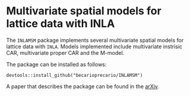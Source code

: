 # Multivariate spatial models for lattice data with INLA

The `INLAMSM` package implements several multivariate spatial models for lattice data with `INLA`. Models implemented include multivariate instrisic CAR, multivariate proper CAR and the M-model.


The package can be installed as follows:

```
devtools::install_github("becarioprecario/INLAMSM")
```

A paper that describes the package can be found in the [arXiv](https://arxiv.org/abs/1909.10804).
